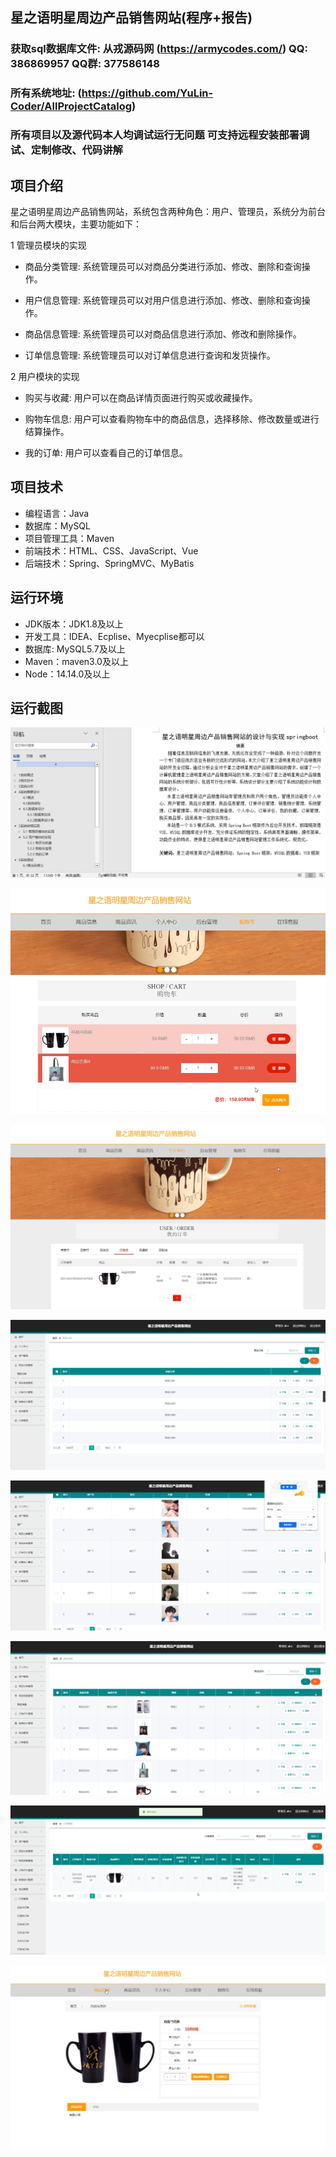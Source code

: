 ## 星之语明星周边产品销售网站(程序+报告)

###  获取sql数据库文件: 从戎源码网 (https://armycodes.com/) QQ: 386869957 QQ群: 377586148
###  所有系统地址: (https://github.com/YuLin-Coder/AllProjectCatalog) 
###  所有项目以及源代码本人均调试运行无问题 可支持远程安装部署调试、定制修改、代码讲解

## 项目介绍
星之语明星周边产品销售网站，系统包含两种角色：用户、管理员，系统分为前台和后台两大模块，主要功能如下：

1 管理员模块的实现
- 商品分类管理: 系统管理员可以对商品分类进行添加、修改、删除和查询操作。
  
- 用户信息管理: 系统管理员可以对用户信息进行添加、修改、删除和查询操作。

- 商品信息管理: 系统管理员可以对商品信息进行添加、修改和删除操作。

- 订单信息管理: 系统管理员可以对订单信息进行查询和发货操作。

2 用户模块的实现
- 购买与收藏: 用户可以在商品详情页面进行购买或收藏操作。

- 购物车信息: 用户可以查看购物车中的商品信息，选择移除、修改数量或进行结算操作。

- 我的订单: 用户可以查看自己的订单信息。

## 项目技术
- 编程语言：Java
- 数据库：MySQL
- 项目管理工具：Maven
- 前端技术：HTML、CSS、JavaScript、Vue
- 后端技术：Spring、SpringMVC、MyBatis

## 运行环境
- JDK版本：JDK1.8及以上
- 开发工具：IDEA、Ecplise、Myecplise都可以
- 数据库: MySQL5.7及以上
- Maven：maven3.0及以上
- Node：14.14.0及以上

## 运行截图
![](screenshot/1.png)

![](screenshot/2.png)

![](screenshot/3.png)

![](screenshot/4.png)

![](screenshot/5.png)

![](screenshot/6.png)

![](screenshot/7.png)

![](screenshot/8.png)
